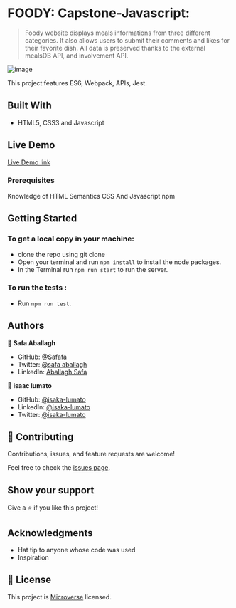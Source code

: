# FOODY: Capstone-Javascript:
> Foody website displays meals informations from three different categories. It also allows users to submit their comments and likes for their favorite dish. All data is preserved thanks to the external mealsDB API, and involvement API.

![image](https://user-images.githubusercontent.com/43698511/132663839-3ab28321-2180-4442-8851-67e01fafaca9.png)

This project features ES6, Webpack, APIs, Jest.

## Built With

- HTML5, CSS3 and Javascript

## Live Demo

[Live Demo link](https://safafa.github.io/Capstone-Javascript/)

### Prerequisites

Knowledge of HTML Semantics CSS And Javascript
npm

## Getting Started

### To get a local copy in your machine:

- clone the repo using git clone
- Open your terminal and run `npm install` to install the node packages.
- In the Terminal run `npm run start` to run the server.

### To run the tests :

- Run `npm run test`.

## Authors

👤 **Safa Aballagh**

- GitHub: [@Safafa](https://github.com/safafa)
- Twitter: [@safa aballagh](https://twitter.com/Aballagh_S)
- LinkedIn: [Aballagh Safa](https://www.linkedin.com/in/aballaghsafa/)

👤 **isaac lumato**

- GitHub: [@isaka-lumato](https://github.com/isaka-lumato)
- LinkedIn: [@isaka-lumato](https://www.linkedin.com/in/isaka-william-90773020b/)
- Twitter: [@isaka-lumato](https://twitter.com/lumato_isaac)


## 🤝 Contributing

Contributions, issues, and feature requests are welcome!

Feel free to check the [issues page](https://github.com/safafa/Capstone-Javascript/issues).

## Show your support

Give a ⭐️ if you like this project!

## Acknowledgments

- Hat tip to anyone whose code was used
- Inspiration

## 📝 License

This project is [Microverse](https://www.microverse.org/) licensed.

